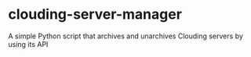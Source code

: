 # clouding-server-manager
A simple Python script that archives and unarchives Clouding servers by using its API
